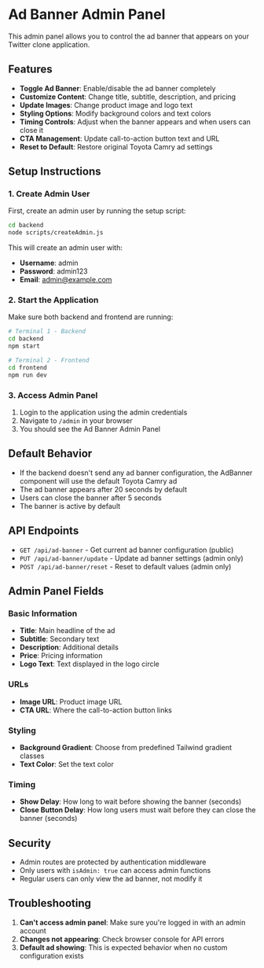 # Ad Banner Admin Panel

This admin panel allows you to control the ad banner that appears on your Twitter clone application.

## Features

- **Toggle Ad Banner**: Enable/disable the ad banner completely
- **Customize Content**: Change title, subtitle, description, and pricing
- **Update Images**: Change product image and logo text
- **Styling Options**: Modify background colors and text colors
- **Timing Controls**: Adjust when the banner appears and when users can close it
- **CTA Management**: Update call-to-action button text and URL
- **Reset to Default**: Restore original Toyota Camry ad settings

## Setup Instructions

### 1. Create Admin User

First, create an admin user by running the setup script:

```bash
cd backend
node scripts/createAdmin.js
```

This will create an admin user with:
- **Username**: admin
- **Password**: admin123
- **Email**: admin@example.com

### 2. Start the Application

Make sure both backend and frontend are running:

```bash
# Terminal 1 - Backend
cd backend
npm start

# Terminal 2 - Frontend  
cd frontend
npm run dev
```

### 3. Access Admin Panel

1. Login to the application using the admin credentials
2. Navigate to `/admin` in your browser
3. You should see the Ad Banner Admin Panel

## Default Behavior

- If the backend doesn't send any ad banner configuration, the AdBanner component will use the default Toyota Camry ad
- The ad banner appears after 20 seconds by default
- Users can close the banner after 5 seconds
- The banner is active by default

## API Endpoints

- `GET /api/ad-banner` - Get current ad banner configuration (public)
- `PUT /api/ad-banner/update` - Update ad banner settings (admin only)
- `POST /api/ad-banner/reset` - Reset to default values (admin only)

## Admin Panel Fields

### Basic Information
- **Title**: Main headline of the ad
- **Subtitle**: Secondary text
- **Description**: Additional details
- **Price**: Pricing information
- **Logo Text**: Text displayed in the logo circle

### URLs
- **Image URL**: Product image URL
- **CTA URL**: Where the call-to-action button links

### Styling
- **Background Gradient**: Choose from predefined Tailwind gradient classes
- **Text Color**: Set the text color

### Timing
- **Show Delay**: How long to wait before showing the banner (seconds)
- **Close Button Delay**: How long users must wait before they can close the banner (seconds)

## Security

- Admin routes are protected by authentication middleware
- Only users with `isAdmin: true` can access admin functions
- Regular users can only view the ad banner, not modify it

## Troubleshooting

1. **Can't access admin panel**: Make sure you're logged in with an admin account
2. **Changes not appearing**: Check browser console for API errors
3. **Default ad showing**: This is expected behavior when no custom configuration exists
